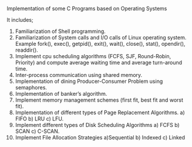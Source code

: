 Implementation of some C Programs based on Operating Systems

It includes;
1) Familiarization of Shell programming.
2) Familiarization of System calls and I/O calls of Linux operating
system. Example fork(), exec(), getpid(), exit(), wait(), close(), stat(),
opendir(), readdir().
3) Implement cpu scheduling algorithms (FCFS, SJF, Round-Robin,
Priority) and compute average waiting time and average turn-around
time.
4) Inter-process communication using shared memory.
5) Implementation of dining Producer-Consumer Problem using
semaphores.
6) Implementation of banker’s algorithm.
7) Implement memory management schemes
   (first fit, best fit and worst fit).
9) Implementation of different types of Page Replacement
Algorithms.
  a) FIFO b) LRU c) LFU.
10) Implement different types of Disk Scheduling Algorithms
  a) FCFS b) SCAN c) C-SCAN.
11) Implement File Allocation Strategies
  a)Sequential b) Indexed c) Linked
